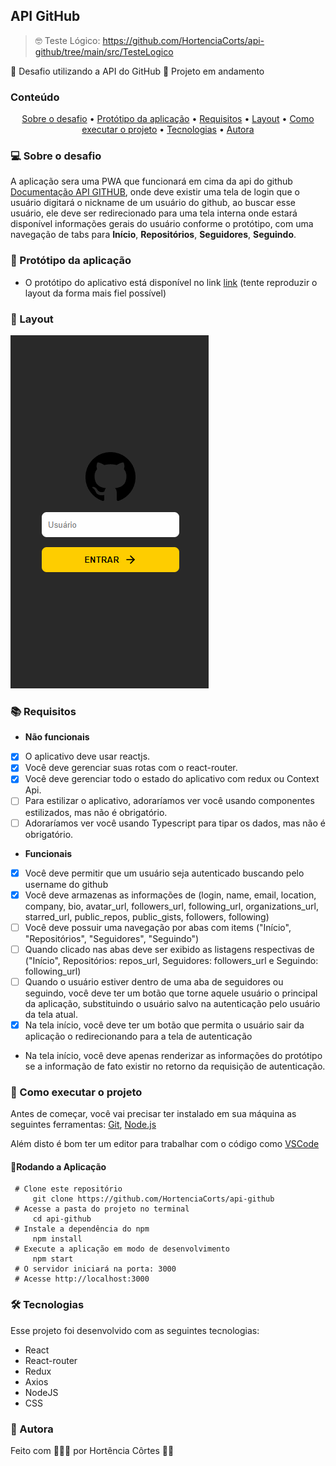 ## API GitHub 

> 🤓 Teste Lógico: https://github.com/HortenciaCorts/api-github/tree/main/src/TesteLogico

🌱 Desafio utilizando a API do GitHub 
🚧 Projeto em andamento

### Conteúdo

<p align="center">  
	<a href="#sobre-desafio">Sobre o desafio</a> •
	<a href="#prototipo">Protótipo da aplicação</a> •
	<a href="#requisitos">Requisitos</a> •
	<a href="#layout">Layout</a> • 
	<a href="#executar-projeto">Como executar o projeto</a> • 
	<a href="#tecnologias">Tecnologias</a> • 
	<a href="#autora">Autora</a>  
</p>

### 💻 Sobre o desafio<a id="sobre-desafio"></a>

A aplicação sera uma PWA que funcionará em cima da api do github [Documentação API GITHUB](https://developer.github.com/v3/ "Api Github"), onde deve existir uma tela de login que o usuário digitará o nickname de um usuário do github, ao buscar esse usuário, ele deve ser redirecionado para uma tela interna onde estará disponível informações gerais do usuário conforme o protótipo, com uma navegação de tabs para **Início**, **Repositórios**, **Seguidores**, **Seguindo**.

### 📱 Protótipo da aplicação<a id="prototipo"></a>

-   O protótipo do aplicativo está disponível no link  [link](https://xd.adobe.com/view/1798f30c-7746-444c-bffa-91b29835eef5-42cb/ "Protótipo")  (tente reproduzir o layout da forma mais fiel possível)
### 🎨  Layout <a id="layout"></a>
![Gif com imagens do desafio](https://github.com/HortenciaCorts/api-github/blob/main/src/images/api-github.gif?raw=true)

### 📚  Requisitos <a id="requisitos"></a>
- **Não funcionais**

- [x]  O aplicativo deve usar reactjs.
- [x] Você deve gerenciar suas rotas com o react-router.
- [x] Você deve gerenciar todo o estado do aplicativo com redux ou Context Api.
- [ ] Para estilizar o aplicativo, adoraríamos ver você usando componentes estilizados, mas não é obrigatório.
- [ ] Adoraríamos ver você usando Typescript para tipar os dados, mas não é obrigatório.

- **Funcionais**

- [x] Você deve permitir que um usuário seja autenticado buscando pelo username do github
- [x] Você deve armazenas as informações de (login, name, email, location, company, bio, avatar_url, followers_url, following_url, organizations_url, starred_url, public_repos, public_gists, followers, following)
- [ ] Você deve possuir uma navegação por abas com items ("Início", "Repositórios", "Seguidores", "Seguindo")
- [ ] Quando clicado nas abas deve ser exibido as listagens respectivas de ("Início", Repositórios: repos_url, Seguidores: followers_url e Seguindo: following_url)
- [ ] Quando o usuário estiver dentro de uma aba de seguidores ou seguindo, você deve ter um botão que torne aquele usuário o principal da aplicação, substituindo o usuário salvo na autenticação pelo usuário da tela atual.
- [x] Na tela início, você deve ter um botão que permita o usuário sair da aplicação o redirecionando para a tela de autenticação
-   Na tela início, você deve apenas renderizar as informações do protótipo se a informação de fato existir no retorno da requisição de autenticação.

### 🚀  Como executar o projeto <a id="executar-projeto"></a>

Antes de começar, você vai precisar ter instalado em sua máquina as seguintes ferramentas:  [Git](https://git-scm.com/),  [Node.js](https://nodejs.org/pt-br/)

Além disto é bom ter um editor para trabalhar com o código como  [VSCode](https://code.visualstudio.com/)

#### 🎲Rodando a Aplicação

     # Clone este repositório
	     git clone https://github.com/HortenciaCorts/api-github
     # Acesse a pasta do projeto no terminal
	     cd api-github
     # Instale a dependência do npm
	     npm install
     # Execute a aplicação em modo de desenvolvimento
	     npm start 
     # O servidor iniciará na porta: 3000
     # Acesse http://localhost:3000

### 🛠 Tecnologias <a id="tecnologias"></a>

Esse projeto foi desenvolvido com as seguintes tecnologias:
- React
- React-router
- Redux
- Axios
- NodeJS
- CSS

### 👧 Autora <a id="autora"></a>

Feito com 💖🥵😵 por Hortência Côrtes 👩‍💻 